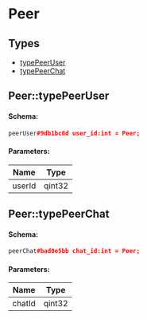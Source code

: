 # Peer

## Types

* [typePeerUser](#peertypepeeruser)
* [typePeerChat](#peertypepeerchat)

## Peer::typePeerUser

#### Schema:

```c++
peerUser#9db1bc6d user_id:int = Peer;
```

#### Parameters:

|Name|Type|
|----|----|
|userId|qint32|

## Peer::typePeerChat

#### Schema:

```c++
peerChat#bad0e5bb chat_id:int = Peer;
```

#### Parameters:

|Name|Type|
|----|----|
|chatId|qint32|

